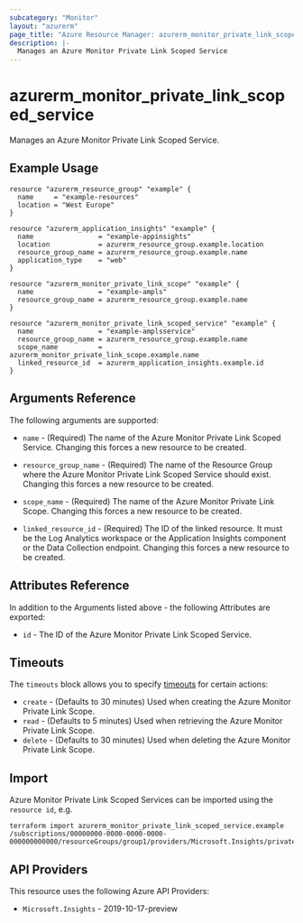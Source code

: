 ```yaml
---
subcategory: "Monitor"
layout: "azurerm"
page_title: "Azure Resource Manager: azurerm_monitor_private_link_scoped_service"
description: |-
  Manages an Azure Monitor Private Link Scoped Service
---
```


# azurerm_monitor_private_link_scoped_service

Manages an Azure Monitor Private Link Scoped Service.

## Example Usage

```hcl
resource "azurerm_resource_group" "example" {
  name     = "example-resources"
  location = "West Europe"
}

resource "azurerm_application_insights" "example" {
  name                = "example-appinsights"
  location            = azurerm_resource_group.example.location
  resource_group_name = azurerm_resource_group.example.name
  application_type    = "web"
}

resource "azurerm_monitor_private_link_scope" "example" {
  name                = "example-ampls"
  resource_group_name = azurerm_resource_group.example.name
}

resource "azurerm_monitor_private_link_scoped_service" "example" {
  name                = "example-amplsservice"
  resource_group_name = azurerm_resource_group.example.name
  scope_name          = azurerm_monitor_private_link_scope.example.name
  linked_resource_id  = azurerm_application_insights.example.id
}
```

## Arguments Reference

The following arguments are supported:

* `name` - (Required) The name of the Azure Monitor Private Link Scoped Service. Changing this forces a new resource to be created.

* `resource_group_name` - (Required) The name of the Resource Group where the Azure Monitor Private Link Scoped Service should exist. Changing this forces a new resource to be created.

* `scope_name` - (Required) The name of the Azure Monitor Private Link Scope. Changing this forces a new resource to be created.

* `linked_resource_id` - (Required) The ID of the linked resource. It must be the Log Analytics workspace or the Application Insights component or the Data Collection endpoint. Changing this forces a new resource to be created.

## Attributes Reference

In addition to the Arguments listed above - the following Attributes are exported:

* `id` - The ID of the Azure Monitor Private Link Scoped Service.

## Timeouts

The `timeouts` block allows you to specify [timeouts](https://developer.hashicorp.com/terraform/language/resources/configure#define-operation-timeouts) for certain actions:

* `create` - (Defaults to 30 minutes) Used when creating the Azure Monitor Private Link Scope.
* `read` - (Defaults to 5 minutes) Used when retrieving the Azure Monitor Private Link Scope.
* `delete` - (Defaults to 30 minutes) Used when deleting the Azure Monitor Private Link Scope.

## Import

Azure Monitor Private Link Scoped Services can be imported using the `resource id`, e.g.

```shell
terraform import azurerm_monitor_private_link_scoped_service.example /subscriptions/00000000-0000-0000-0000-000000000000/resourceGroups/group1/providers/Microsoft.Insights/privateLinkScopes/pls1/scopedResources/sr1
```

## API Providers
<!-- This section is generated, changes will be overwritten -->
This resource uses the following Azure API Providers:

* `Microsoft.Insights` - 2019-10-17-preview
